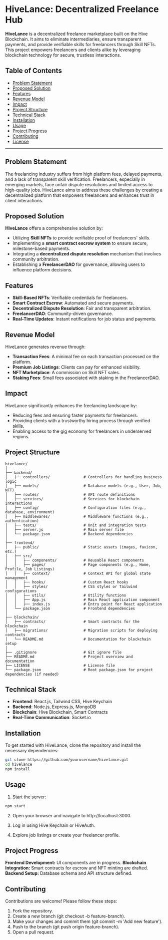# **HiveLance: Decentralized Freelance Hub**

**HiveLance** is a decentralized freelance marketplace built on the Hive Blockchain. It aims to eliminate intermediaries, ensure transparent payments, and provide verifiable skills for freelancers through Skill NFTs. This project empowers freelancers and clients alike by leveraging blockchain technology for secure, trustless interactions.

## **Table of Contents**

- [Problem Statement](#problem-statement)
- [Proposed Solution](#proposed-solution)
- [Features](#features)
- [Revenue Model](#revenue-model)
- [Impact](#impact)
- [Project Structure](#project-structure)
- [Technical Stack](#technical-stack)
- [Installation](#installation)
- [Usage](#usage)
- [Project Progress](#project-progress)
- [Contributing](#contributing)
- [License](#license)

---

## **Problem Statement**

The freelancing industry suffers from high platform fees, delayed payments, and a lack of transparent skill verification. Freelancers, especially in emerging markets, face unfair dispute resolutions and limited access to high-quality jobs. HiveLance aims to address these challenges by creating a decentralized platform that empowers freelancers and enhances trust in client interactions.

## **Proposed Solution**

**HiveLance** offers a comprehensive solution by:

- Utilizing **Skill NFTs** to provide verifiable proof of freelancers' skills.
- Implementing a **smart contract escrow system** to ensure secure, milestone-based payments.
- Integrating a **decentralized dispute resolution** mechanism that involves community arbitration.
- Establishing a **FreelancerDAO** for governance, allowing users to influence platform decisions.

## **Features**

- **Skill-Based NFTs**: Verifiable credentials for freelancers.
- **Smart Contract Escrow**: Automated and secure payments.
- **Decentralized Dispute Resolution**: Fair and transparent arbitration.
- **FreelancerDAO**: Community-driven governance.
- **Real-Time Updates**: Instant notifications for job status and payments.

## **Revenue Model**

HiveLance generates revenue through:

- **Transaction Fees**: A minimal fee on each transaction processed on the platform.
- **Premium Job Listings**: Clients can pay for enhanced visibility.
- **NFT Marketplace**: A commission on Skill NFT sales.
- **Staking Fees**: Small fees associated with staking in the FreelancerDAO.

## **Impact**

HiveLance significantly enhances the freelancing landscape by:

- Reducing fees and ensuring faster payments for freelancers.
- Providing clients with a trustworthy hiring process through verified skills.
- Enabling access to the gig economy for freelancers in underserved regions.

## **Project Structure**
```
hivelance/
│
├── backend/
│   ├── controllers/               # Controllers for handling business logic
│   ├── models/                    # Database models (e.g., User, Job, NFT)
│   ├── routes/                    # API route definitions
│   ├── services/                  # Services for blockchain interactions
│   ├── config/                    # Configuration files (e.g., database, environment)
│   ├── middlewares/               # Middleware functions (e.g., authentication)
│   ├── tests/                     # Unit and integration tests
│   ├── server.js                  # Main server file
│   └── package.json               # Backend dependencies
│
├── frontend/
│   ├── public/                    # Static assets (images, favicon, etc.)
│   ├── src/
│   │   ├── components/            # Reusable React components
│   │   ├── pages/                 # Page components (e.g., Home, Profile, Job Listings)
│   │   ├── context/               # Context API for global state management
│   │   ├── hooks/                 # Custom React hooks
│   │   ├── styles/                # CSS styles or Tailwind configurations
│   │   ├── utils/                 # Utility functions
│   │   ├── App.js                 # Main React application component
│   │   ├── index.js               # Entry point for React application
│   └── package.json               # Frontend dependencies
│
├── blockchain/
│   ├── contracts/                 # Smart contracts for the blockchain
│   ├── migrations/                # Migration scripts for deploying contracts
│   └── README.md                  # Documentation for blockchain setup
│
├── .gitignore                     # Git ignore file
├── README.md                      # Project overview and documentation
├── LICENSE                        # License file
└── package.json                   # Root package.json for project dependencies (if needed)
```

## **Technical Stack**

- **Frontend**: React.js, Tailwind CSS, Hive Keychain
- **Backend**: Node.js, Express.js, MongoDB
- **Blockchain**: Hive Blockchain, Smart Contracts
- **Real-Time Communication**: Socket.io

## **Installation**

To get started with HiveLance, clone the repository and install the necessary dependencies:

```bash
git clone https://github.com/yourusername/hivelance.git
cd hivelance
npm install
```

## **Usage**

1. Start the server:

```bash
npm start
```
2. Open your browser and navigate to http://localhost:3000.

3. Log in using Hive Keychain or HiveAuth.

4. Explore job listings or create your freelancer profile.

## **Project Progress**

**Frontend Development:** UI components are in progress.
**Blockchain Integration:** Smart contracts for escrow and NFT minting are drafted.
**Backend Setup:** Database schema and API structure defined.

## **Contributing**

Contributions are welcome! Please follow these steps:

1. Fork the repository.
2. Create a new branch (git checkout -b feature-branch).
3. Make your changes and commit them (git commit -m 'Add new feature').
4. Push to the branch (git push origin feature-branch).
5. Open a pull request.
